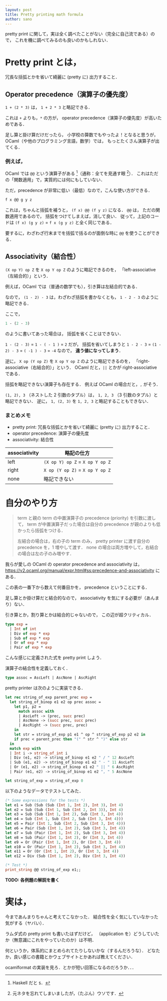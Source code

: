 ```yaml
---
layout: post
title: Pretty printing math formula
author: sano
---
```


pretty print に関して，実は全く調べたことがない（完全に自己流である）ので，
これを機に調べてみるのも良いのかもしれない．

# Pretty print とは，

冗長な括弧とかを省いて綺麗に (pretty に) 出力すること．

## Operator precedence（演算子の優先度）

`1 + (2 * 3)` は，
`1 + 2 * 3`
と略記できる．

これは `+` よりも，`*` の方が，
operator precedence（演算子の優先度）が高いためである．

足し算と掛け算だけだったら，
小学校の算数でもやったよ！となると思うが，
OCaml（や他のプログラミング言語，数学）では，
もっとたくさん演算子が出てくる．

### 例えば，

OCaml では `@@` という演算子がある [^2]（通称：全てを見通す眼 [^1]）．
これはただの「関数適用」で，実質的には何にもしていない．

ただ，precedence が非常に低い（最低）なので，こんな使い方ができる．

```ocaml
f x @@ g y z
```

これは，ちゃんと括弧を補うと，
`(f x) @@ (f y z)`
になる．
`@@` は，
ただの関数適用であるので，
括弧をつけてしまえば，消して良い．
従って，上記のコードは
`(f x) (g y z)` = `f x (g y z)`
と全く同じである．

要するに，わざわざ行末までを括弧で括るのが面倒な時に
`@@` を使うことができる．

## Associativity（結合性）

`(X op Y) op Z` を
`X op Y op Z`
のように略記できるのを，
「left-associative（左結合的）」という．

例えば，OCaml では（普通の数学でも），引き算は左結合的である．

なので，
`(1 - 2) - 3`
は，わざわざ括弧を書かなくとも，
`1 - 2 - 3`
のように略記できる．

ここで，

```ocaml
1 - (2 - 3)
```

のように書いてあった場合は，
括弧を省くことはできない．

`1 - (2 - 3)`
= `1 - ( - 1 )`
= `2`
だが，
括弧を省いてしまうと
`1 - 2 - 3`
= `(1 - 2) - 3`
= `( -1 ) - 3`
= `-4`
なので， **違う値になってしまう**．

逆に，
`X op (Y op Z)` を
`X op Y op Z`
のように略記できるのを，
「right-associative（右結合的）」という．
OCaml だと，`||` とかが right-associative である．

括弧を略記できない演算子も存在する．
例えば OCaml の場合だと，`,` がそう．

`(1, 2), 3` （ネストした 2 引数のタプル）は，
`1, 2, 3` （3 引数のタプル）と略記できない．
逆に，
`1, (2, 3)` を
`1, 2, 3` と略記することもできない．

### まとめメモ

- pretty print:
  冗長な括弧とかを省いて綺麗に (pretty に) 出力すること．
- operator precedence: 演算子の優先度
- associativity: 結合性

| associativity | 略記の仕方                      |
| ------------- | ------------------------------- |
| left          | `(X op Y) op Z` = `X op Y op Z` |
| right         | `X op (Y op Z)` = `X op Y op Z` |
| none          | 略記できない                    |

# 自分のやり方

> term と親の term の中置演算子の precedence (priority) を引数に渡して，
> term が中置演算子だった場合は自分の precedence が親のよりも低かったら括弧をつける．
>
> 左結合の場合は，右の子の term のみ，
> pretty printer に渡す自分の precedence を，1 増やして渡す．
> none の場合は両方増やして，右結合の場合は左の子のみ増やす．

我らが愛しの OCaml の operator precedence and associativity は，
<https://v2.ocaml.org/manual/expr.html#ss:precedence-and-associativity>
にある．

この表の一番下から数えて何番目かを，
precedence ということにする．

足し算とか掛け算だと結合的なので，
associativity を気にする必要が（あんまり）ない．

引き算とか，割り算とかは結合的じゃないので，
この辺が超クリティカル．

```ocaml
type exp =
  | Int of int
  | Div of exp * exp
  | Sub of exp * exp
  | Or of exp * exp
  | Pair of exp * exp
```

こんな感じに定義された式を pretty print しよう．

演算子の結合性を定義しておく．

```ocaml
type assoc = AscLeft | AscNone | AscRight
```

pretty printer は次のように実装できる．

```ocaml
let rec string_of_exp parent_prec exp =
  let string_of_binop e1 e2 op prec assoc =
    let p1, p2 =
      match assoc with
      | AscLeft -> (prec, succ prec)
      | AscNone -> (succ prec, succ prec)
      | AscRight -> (succ prec, prec)
    in
    let str = string_of_exp p1 e1 ^ op ^ string_of_exp p2 e2 in
    if prec < parent_prec then "(" ^ str ^ ")" else str
  in
  match exp with
  | Int i -> string_of_int i
  | Div (e1, e2) -> string_of_binop e1 e2 " / " 12 AscLeft
  | Sub (e1, e2) -> string_of_binop e1 e2 " - " 11 AscLeft
  | Or (e1, e2) -> string_of_binop e1 e2 " || " 6 AscRight
  | Pair (e1, e2) -> string_of_binop e1 e2 ", " 5 AscNone

let string_of_exp = string_of_exp 0
```

以下のようなデータでテストしてみた．

```ocaml
(* Some expressions for the tests *)
let e1 = Sub (Sub (Sub (Int 1, Int 2), Int 3), Int 4)
let e2 = Sub (Sub (Int 1, Sub (Int 2, Int 3)), Int 4)
let e3 = Sub (Sub (Int 1, Int 2), Sub (Int 3, Int 4))
let e4 = Sub (Int 1, Sub (Int 2, Sub (Int 3, Int 4)))
let e5 = Pair (Int 1, Sub (Int 2, Sub (Int 3, Int 4)))
let e6 = Pair (Sub (Int 1, Int 2), Sub (Int 3, Int 4))
let e7 = Sub (Pair (Int 1, Int 2), Sub (Int 3, Int 4))
let e8 = Sub (Pair (Int 1, Int 2), Or (Int 3, Int 4))
let e9 = Or (Pair (Int 1, Int 2), Or (Int 3, Int 4))
let e10 = Or (Pair (Int 1, Int 2), Sub (Int 3, Int 4))
let e11 = Or (Or (Int 1, Int 2), Or (Int 3, Int 4))
let e12 = Div (Sub (Int 1, Int 2), Div (Int 3, Int 4))

(* Test *)
print_string @@ string_of_exp e1;;
```

**TODO: 各例題の解説を書く**

# 実は，

今まであんまりちゃんと考えてこなかった．
結合性を全く気にしていなかった気がする（ヤバい）．

ラムダ式の pretty print も書いたはずだけど，
（application を）どうしていたか（無意識にこれをやっていたのか）は不明．

何というか，体系的にまとめられてたりしないかな（するんだろうな）．
どなたか，良い感じの書籍とかウェブサイトとかあれば教えてください．

ocamlformat の実装を見ろ．とかが短い回答になるのだろうか．．．

[^2]: Haskell だと `$`．
[^1]: 元ネタを忘れてしまいましたが，（たぶん）ウソです．
